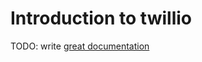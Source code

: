# Introduction to twillio

TODO: write [great documentation](http://jacobian.org/writing/great-documentation/what-to-write/)
